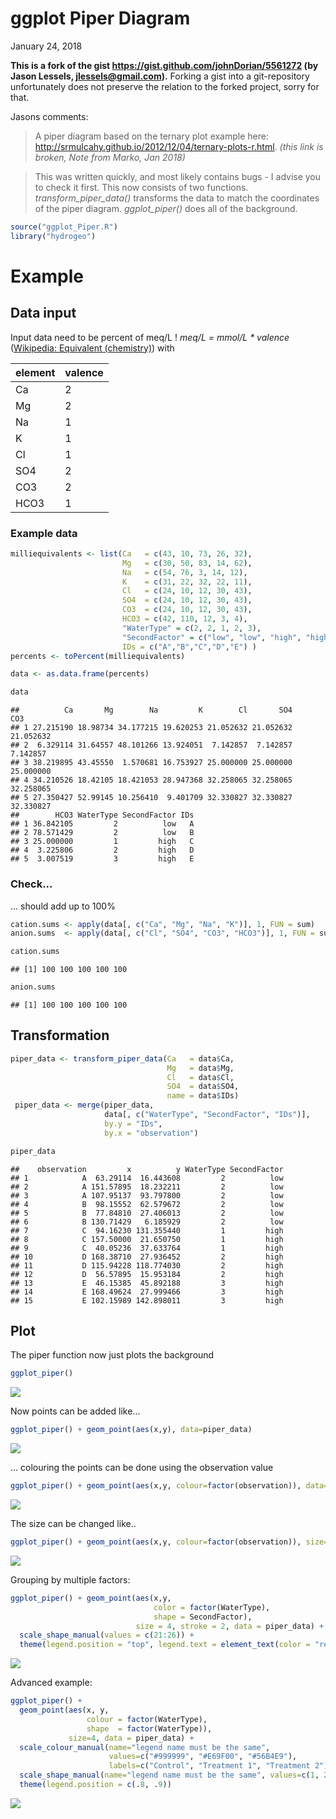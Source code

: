 ggplot Piper Diagram
================
January 24, 2018

**This is a fork of the gist <https://gist.github.com/johnDorian/5561272> (by Jason Lessels, <jlessels@gmail.com>).** Forking a gist into a git-repository unfortunately does not preserve the relation to the forked project, sorry for that.

Jasons comments:

> A piper diagram based on the ternary plot example here: <http://srmulcahy.github.io/2012/12/04/ternary-plots-r.html>. *(this link is broken, Note from Marko, Jan 2018)*

> This was written quickly, and most likely contains bugs - I advise you to check it first. This now consists of two functions. *transform\_piper\_data()* transforms the data to match the coordinates of the piper diagram. *ggplot\_piper()* does all of the background.

``` r
source("ggplot_Piper.R")
library("hydrogeo")
```

Example
=======

Data input
----------

Input data need to be percent of meq/L !
*meq/L = mmol/L \* valence* ([Wikipedia: Equivalent (chemistry)](https://en.wikipedia.org/wiki/Equivalent_(chemistry))) with

| element | valence |
|---------|---------|
| Ca      | 2       |
| Mg      | 2       |
| Na      | 1       |
| K       | 1       |
| Cl      | 1       |
| SO4     | 2       |
| CO3     | 2       |
| HCO3    | 1       |

### Example data

``` r
milliequivalents <- list(Ca   = c(43, 10, 73, 26, 32),
                         Mg   = c(30, 50, 83, 14, 62),
                         Na   = c(54, 76, 3, 14, 12),
                         K    = c(31, 22, 32, 22, 11),
                         Cl   = c(24, 10, 12, 30, 43),
                         SO4  = c(24, 10, 12, 30, 43),
                         CO3  = c(24, 10, 12, 30, 43),
                         HCO3 = c(42, 110, 12, 3, 4),
                         "WaterType" = c(2, 2, 1, 2, 3),
                         "SecondFactor" = c("low", "low", "high", "high", "high"),
                         IDs = c("A","B","C","D","E") )
percents <- toPercent(milliequivalents)

data <- as.data.frame(percents)

data
```

    ##          Ca       Mg        Na         K        Cl       SO4       CO3
    ## 1 27.215190 18.98734 34.177215 19.620253 21.052632 21.052632 21.052632
    ## 2  6.329114 31.64557 48.101266 13.924051  7.142857  7.142857  7.142857
    ## 3 38.219895 43.45550  1.570681 16.753927 25.000000 25.000000 25.000000
    ## 4 34.210526 18.42105 18.421053 28.947368 32.258065 32.258065 32.258065
    ## 5 27.350427 52.99145 10.256410  9.401709 32.330827 32.330827 32.330827
    ##        HCO3 WaterType SecondFactor IDs
    ## 1 36.842105         2          low   A
    ## 2 78.571429         2          low   B
    ## 3 25.000000         1         high   C
    ## 4  3.225806         2         high   D
    ## 5  3.007519         3         high   E

### Check...

... should add up to 100%

``` r
cation.sums <- apply(data[, c("Ca", "Mg", "Na", "K")], 1, FUN = sum)
anion.sums  <- apply(data[, c("Cl", "SO4", "CO3", "HCO3")], 1, FUN = sum)

cation.sums
```

    ## [1] 100 100 100 100 100

``` r
anion.sums
```

    ## [1] 100 100 100 100 100

Transformation
--------------

``` r
piper_data <- transform_piper_data(Ca   = data$Ca,
                                   Mg   = data$Mg,
                                   Cl   = data$Cl,
                                   SO4  = data$SO4,
                                   name = data$IDs)
 piper_data <- merge(piper_data,
                     data[, c("WaterType", "SecondFactor", "IDs")],
                     by.y = "IDs",
                     by.x = "observation")

piper_data
```

    ##    observation         x          y WaterType SecondFactor
    ## 1            A  63.29114  16.443608         2          low
    ## 2            A 151.57895  18.232211         2          low
    ## 3            A 107.95137  93.797800         2          low
    ## 4            B  98.15552  62.579672         2          low
    ## 5            B  77.84810  27.406013         2          low
    ## 6            B 130.71429   6.185929         2          low
    ## 7            C  94.16230 131.355440         1         high
    ## 8            C 157.50000  21.650750         1         high
    ## 9            C  40.05236  37.633764         1         high
    ## 10           D 168.38710  27.936452         2         high
    ## 11           D 115.94228 118.774030         2         high
    ## 12           D  56.57895  15.953184         2         high
    ## 13           E  46.15385  45.892188         3         high
    ## 14           E 168.49624  27.999466         3         high
    ## 15           E 102.15989 142.898011         3         high

Plot
----

The piper function now just plots the background

``` r
ggplot_piper()
```

![](README_files/figure-markdown_github/basePlot-1.png)

Now points can be added like...

``` r
ggplot_piper() + geom_point(aes(x,y), data=piper_data)
```

![](README_files/figure-markdown_github/withPoints-1.png)

... colouring the points can be done using the observation value

``` r
ggplot_piper() + geom_point(aes(x,y, colour=factor(observation)), data=piper_data)
```

![](README_files/figure-markdown_github/withColouredPoints-1.png)

The size can be changed like..

``` r
ggplot_piper() + geom_point(aes(x,y, colour=factor(observation)), size=4, data=piper_data)
```

![](README_files/figure-markdown_github/withColouredResizedPoints-1.png)

Grouping by multiple factors:

``` r
ggplot_piper() + geom_point(aes(x,y,
                                color = factor(WaterType),
                                shape = SecondFactor),
                            size = 4, stroke = 2, data = piper_data) +
  scale_shape_manual(values = c(21:26)) +
  theme(legend.position = "top", legend.text = element_text(color = "red", size = 20))
```

![](README_files/figure-markdown_github/multiple%20groups-1.png)

Advanced example:

``` r
ggplot_piper() + 
  geom_point(aes(x, y,
                 colour = factor(WaterType),
                 shape  = factor(WaterType)), 
             size=4, data = piper_data) + 
  scale_colour_manual(name="legend name must be the same",
                      values=c("#999999", "#E69F00", "#56B4E9"),
                      labels=c("Control", "Treatment 1", "Treatment 2")) +
  scale_shape_manual(name="legend name must be the same", values=c(1, 2, 3, 4 ,5), labels=c("Control", "Treatment 1", "Treatment 2")) +
  theme(legend.position = c(.8, .9))
```

![](README_files/figure-markdown_github/advanced-1.png)
